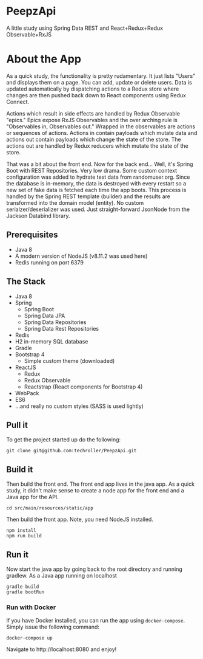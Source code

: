 # PeepzApi
A little study using Spring Data REST and React+Redux+Redux Observable+RxJS

# About the App
As a quick study, the functionality is pretty rudamentary. It just lists "Users" and displays them on a page. You can add, update or delete users. Data is updated automatically by dispatching actions to a Redux store where changes are then pushed back down to React components using Redux Connect.

Actions which result in side effects are handled by Redux Observable "epics." Epics expose RxJS Observables and the over arching rule is "Observables in, Observables out." Wrapped in the observables are actions or sequences of actions. Actions in contain payloads which mutate data and actions out contain payloads which change the state of the store. The actions out are handled by Redux reducers which mutate the state of the store.

That was a bit about the front end. Now for the back end... Well, it's Spring Boot with REST Repositories. Very low drama. Some custom context configuration was added to hydrate test data from randomuser.org. Since the database is in-memory, the data is destroyed with every restart so a new set of fake data is fetched each time the app boots. This process is handled by the Spring REST template (builder) and the results are transformed into the domain model (entity). No custom serialzer/deserializer was used. Just straight-forward JsonNode from the Jackson Databind library.

## Prerequisites
- Java 8
- A modern version of NodeJS (v8.11.2 was used here)
- Redis running on port 6379

## The Stack
- Java 8
- Spring
  - Spring Boot
  - Spring Data JPA
  - Spring Data Repositories
  - Spring Data Rest Repositories
- Redis
- H2 in-memory SQL database
- Gradle
- Bootstrap 4
  - Simple custom theme (downloaded)
- ReactJS
  - Redux
  - Redux Observable
  - Reactstrap (React components for Bootstrap 4)
 - WebPack
 - ES6
 - ...and really no custom styles (SASS is used lightly)

## Pull it
To get the project started up do the following:
```
git clone git@github.com:techroller/PeepzApi.git
```  
## Build it
Then build the front end. The front end app lives in the java app. As a quick study, it didn't make sense to create a node app for the front end and a Java app for the API.
```
cd src/main/resources/static/app
```

Then build the front app. Note, you need NodeJS installed.
```
npm install
npm run build
```
## Run it
Now start the java app by going back to the root directory and running gradlew. As a Java app running on localhost
```
gradle build
gradle bootRun
```

### Run with Docker
If you have Docker installed, you can run the app using `docker-compose`.
Simply issue the following command:

```
docker-compose up
```

Navigate to http://localhost:8080 and enjoy!
